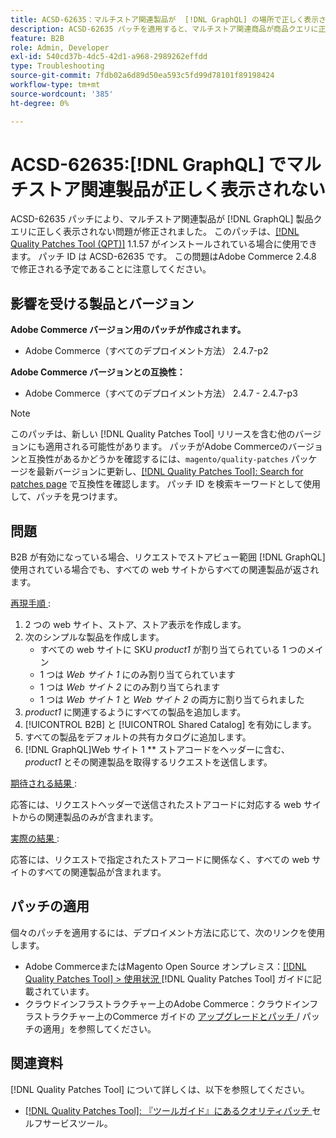 ```yaml
---
title: ACSD-62635：マルチストア関連製品が  [!DNL GraphQL] の場所で正しく表示されません。
description: ACSD-62635 パッチを適用すると、マルチストア関連商品が商品クエリに正しく表示されないAdobe Commerceの問題を修正でき  [!DNL GraphQL]  す。
feature: B2B
role: Admin, Developer
exl-id: 540cd37b-4dc5-42d1-a968-2989262effdd
type: Troubleshooting
source-git-commit: 7fdb02a6d89d50ea593c5fd99d78101f89198424
workflow-type: tm+mt
source-wordcount: '385'
ht-degree: 0%

---
```


# ACSD-62635:[!DNL GraphQL] でマルチストア関連製品が正しく表示されない

ACSD-62635 パッチにより、マルチストア関連製品が [!DNL GraphQL] 製品クエリに正しく表示されない問題が修正されました。 このパッチは、[[!DNL Quality Patches Tool (QPT)]](https://experienceleague.adobe.com/docs/commerce-operations/tools/quality-patches-tool/usage.html) 1.1.57 がインストールされている場合に使用できます。 パッチ ID は ACSD-62635 です。 この問題はAdobe Commerce 2.4.8 で修正される予定であることに注意してください。

## 影響を受ける製品とバージョン

**Adobe Commerce バージョン用のパッチが作成されます。**

* Adobe Commerce（すべてのデプロイメント方法） 2.4.7-p2

**Adobe Commerce バージョンとの互換性：**

* Adobe Commerce（すべてのデプロイメント方法） 2.4.7 - 2.4.7-p3

>[!NOTE]
>
>このパッチは、新しい [!DNL Quality Patches Tool] リリースを含む他のバージョンにも適用される可能性があります。 パッチがAdobe Commerceのバージョンと互換性があるかどうかを確認するには、`magento/quality-patches` パッケージを最新バージョンに更新し、[[!DNL Quality Patches Tool]: Search for patches page](https://experienceleague.adobe.com/tools/commerce-quality-patches/index.html) で互換性を確認します。 パッチ ID を検索キーワードとして使用して、パッチを見つけます。

## 問題

B2B が有効になっている場合、リクエストでストアビュー範囲 [!DNL GraphQL] 使用されている場合でも、すべての web サイトからすべての関連製品が返されます。

<u> 再現手順 </u>:

1. 2 つの web サイト、ストア、ストア表示を作成します。
1. 次のシンプルな製品を作成します。
   * すべての web サイトに SKU *product1* が割り当てられている 1 つのメイン
   * 1 つは *Web サイト 1* にのみ割り当てられています
   * 1 つは *Web サイト 2* にのみ割り当てられます
   * 1 つは *Web サイト 1* と *Web サイト 2* の両方に割り当てられました
1. *product1* に関連するようにすべての製品を追加します。
1. [!UICONTROL B2B] と [!UICONTROL Shared Catalog] を有効にします。
1. すべての製品をデフォルトの共有カタログに追加します。
1. [!DNL GraphQL]Web サイト 1 ** ストアコードをヘッダーに含む、*product1* とその関連製品を取得するリクエストを送信します。

<u> 期待される結果 </u>:

応答には、リクエストヘッダーで送信されたストアコードに対応する web サイトからの関連製品のみが含まれます。

<u> 実際の結果 </u>:

応答には、リクエストで指定されたストアコードに関係なく、すべての web サイトのすべての関連製品が含まれます。

## パッチの適用

個々のパッチを適用するには、デプロイメント方法に応じて、次のリンクを使用します。

* Adobe CommerceまたはMagento Open Source オンプレミス：[[!DNL Quality Patches Tool] > 使用状況 ](/help/tools/quality-patches-tool/usage.md)[!DNL Quality Patches Tool] ガイドに記載されています。
* クラウドインフラストラクチャー上のAdobe Commerce：クラウドインフラストラクチャー上のCommerce ガイドの [ アップグレードとパッチ ](https://experienceleague.adobe.com/docs/commerce-cloud-service/user-guide/develop/upgrade/apply-patches.html)/ パッチの適用」を参照してください。

## 関連資料

[!DNL Quality Patches Tool] について詳しくは、以下を参照してください。

* [[!DNL Quality Patches Tool]: 『ツールガイド』にあるクオリティパッチ ](/help/tools/quality-patches-tool/quality-patches-tool-to-self-serve-quality-patches.md) セルフサービスツール。

